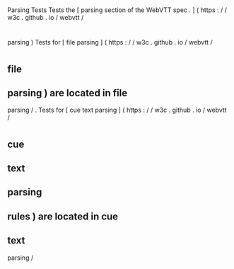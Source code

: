 #
Parsing
Tests
Tests
the
[
parsing
section
of
the
WebVTT
spec
.
]
(
https
:
/
/
w3c
.
github
.
io
/
webvtt
/
#
parsing
)
Tests
for
[
file
parsing
]
(
https
:
/
/
w3c
.
github
.
io
/
webvtt
/
#
file
-
parsing
)
are
located
in
file
-
parsing
/
.
Tests
for
[
cue
text
parsing
]
(
https
:
/
/
w3c
.
github
.
io
/
webvtt
/
#
cue
-
text
-
parsing
-
rules
)
are
located
in
cue
-
text
-
parsing
/
